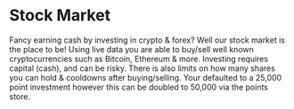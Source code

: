 # Stock Market

Fancy earning cash by investing in crypto & forex? Well our stock market is the place to be! Using live data you are able to buy/sell well known cryptocurrencies such as Bitcoin, Ethereum & more. Investing requires capital (cash), and can be risky. There is also limits on how many shares you can hold & cooldowns after buying/selling.
Your defaulted to a 25,000 point investment however this can be doubled to 50,000 via the points store.
